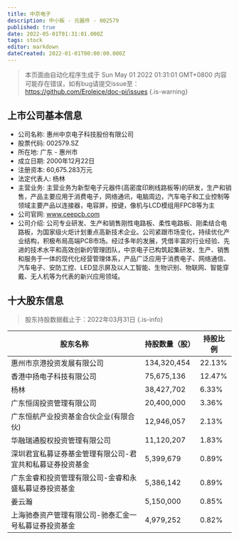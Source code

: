 ```yaml
---
title: 中京电子
description: 中小板 - 元器件 - 002579
published: true
date: 2022-05-01T01:31:01.000Z
tags: stock
editor: markdown
dateCreated: 2022-01-01T00:00:00.000Z
---
```


> 本页面由自动化程序生成于 Sun May 01 2022 01:31:01 GMT+0800
> 内容可能存在错误，如有bug请提交issue至：https://github.com/Eroleice/doc-pi/issues
{.is-warning}

## 上市公司基本信息
- 公司名称: 惠州中京电子科技股份有限公司
- 股票代码: 002579.SZ
- 所在地: 广东 - 惠州市
- 成立日期: 2000年12月22日
- 注册资本: 60,675.283万元
- 法定代表人: 杨林
- 主营业务: 主营业务为新型电子元器件(高密度印刷线路板等)的研发，生产和销售，产品主要应用于消费电子，网络通讯，电脑周边，汽车电子和工业控制等领域主要产品以连接器，电容屏，按键，像机与LCD模组用FPCB等为主
- 公司官网: www.ceepcb.com
- 公司介绍: 公司专业研发、生产和销售刚性电路板、柔性电路板、刚柔结合电路板，为国家级火炬计划重点高新技术企业。公司紧跟市场变化，持续优化产业结构，积极布局高端PCB市场。经过多年的发展，凭借丰富的行业经验、先进的技术水平和高效创新的管理团队，中京电子已构筑起集研发、生产、销售和服务于一体的现代化经营管理体系，产品广泛应用于消费电子、网络通信、汽车电子、安防工控、LED显示屏及以人工智能、生物识别、物联网、智能穿戴、无人机等为代表的新兴应用领域。


## 十大股东信息
> 股东持股数据截止于：2022年03月31日
{.is-info}

| 股东名称 | 持股数量（股） | 持股比例 |
| --- | --- | --- |
| 惠州市京港投资发展有限公司 | 134,320,454 | 22.13% |
| 香港中扬电子科技有限公司 | 75,675,136 | 12.47% |
| 杨林 | 38,427,702 | 6.33% |
| 广东恒阔投资管理有限公司 | 20,400,000 | 3.36% |
| 广东恒航产业投资基金合伙企业(有限合伙) | 12,946,057 | 2.13% |
| 华融瑞通股权投资管理有限公司 | 11,120,207 | 1.83% |
| 深圳君宜私募证券基金管理有限公司-君宜共和私募证券投资基金 | 5,399,679 | 0.89% |
| 广东金睿和投资管理有限公司-金睿和永盛私募证券投资基金 | 5,386,142 | 0.89% |
| 姜云瀚 | 5,150,000 | 0.85% |
| 上海驰泰资产管理有限公司-驰泰汇金一号私募证券投资基金 | 4,979,252 | 0.82% |




